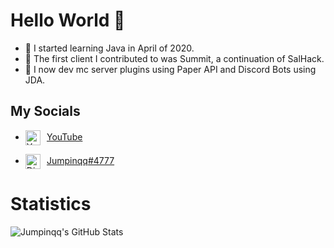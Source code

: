 # **Hello World 👋**
- 🎅 I started learning Java in April of 2020.
- 🎁 The first client I contributed to was Summit, a continuation of SalHack.
- 🎄 I now dev mc server plugins using Paper API and Discord Bots using JDA.

## My Socials
- <img align="center" alt="YouTube" src="https://upload.wikimedia.org/wikipedia/commons/thumb/e/ec/YouTube_play_button_circular_%282013-2017%29.svg/1024px-YouTube_play_button_circular_%282013-2017%29.svg.png" height="24"/>    [YouTube](https://www.youtube.com/c/Jumpinqq)

- <img align="center" alt="Discord" src="https://cdn3.iconfinder.com/data/icons/popular-services-brands-vol-2/512/discord-512.png" height="24"/>    [Jumpinqq#4777](https://discord.gg/nhN8Zx3)

# Statistics
<img align="left" alt="Jumpinqq's GitHub Stats" src="https://github-readme-stats.vercel.app/api?username=Jumpinqq&show_icons=true&hide_border=true&include_all_commits=true&count_private=true&title_color=3795e0&bg_color=23272d&text_color=d9fdff"/>
